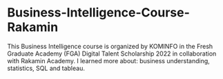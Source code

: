 # Business-Intelligence-Course-Rakamin

This Business Intelligence course is organized by KOMINFO in the Fresh Graduate Academy (FGA) Digital Talent Scholarship 2022 in collaboration with Rakamin Academy.
I learned more about: business understanding, statistics, SQL and tableau. 
